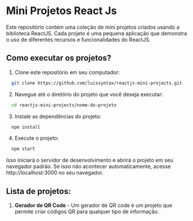 
# Mini Projetos React Js

Este repositório contém uma coleção de mini projetos criados usando a biblioteca ReactJS. Cada projeto é uma pequena aplicação que demonstra o uso de diferentes recursos e funcionalidades do ReactJS.
## Como executar os projetos?

1. Clone este repositório em seu computador:

```bash
  git clone https://github.com/luissyntax/reactjs-mini-projects.git
```
2. Navegue até o diretório do projeto que você deseja executar:

```bash
  cd reactjs-mini-projects/nome-do-projeto
```
3. Instale as dependências do projeto:

```bash
  npm install
```

4. Execute o projeto:

```bash
  npm start
```
Isso iniciará o servidor de desenvolvimento e abrirá o projeto em seu navegador padrão. Se isso não acontecer automaticamente, acesse http://localhost:3000 no seu navegador.

## Lista de projetos:

1. **Gerador de QR Code** - Um gerador de QR code é um projeto que permite criar códigos QR para qualquer tipo de informação.

